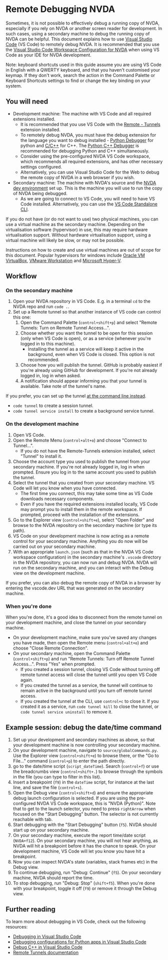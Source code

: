# Remote Debugging NVDA

Sometimes, it is not possible to effectively debug a running copy of NVDA, especially if you rely on NVDA or another screen reader for development.
In such cases, using a secondary machine to debug the running copy of NVDA can be helpful.
This document explains how to use [Visual Studio Code] (VS Code) to remotely debug NVDA.
It is recommended that you use the [Visual Studio Code Workspace Configuration for NVDA] when using VS Code as your IDE for NVDA development.

Note: keyboard shortcuts used in this guide assume you are using VS Code in English with a QWERTY keyboard, and that you haven't customised your keymap.
If they don't work, search the action in the Command Palette or Keyboard Shortcuts settings to find or change the key binding on your system.

## You will need

* Development machine: The machine with VS Code and all required extensions installed.
  * It is recommended that you use VS Code with the [Remote - Tunnels] extension installed.
  * To remotely debug NVDA, you must have the debug extension for the language you want to debug installed - [Python Debugger] for python and [C/C++] for C++.
    The [Python C++ Debugger] is recommended for debugging Python and C++ simultaneously.
  * Consider using the pre-configured NVDA VS Code workspace, which recommends all required extensions, and has other necessary settings configured.
  * Alternatively, you can use Visual Studio Code for the Web to debug the remote copy of NVDA in a web browser if you wish.
* Secondary machine: The machine with NVDA's source and the [NVDA dev environment] set up.
  This is the machine you will use to run the copy of NVDA being debugged.
  * As we are going to connect to VS Code, you will need to have VS Code installed.
    Alternatively, you can use the [VS Code Standalone CLI].

If you do not have (or do not want to use) two physical machines, you can use a virtual machine as the secondary machine.
Depending on the virtualisation software (hypervisor) in use, this may require hardware virtualisation support.
Without hardware virtualisation support, using a virtual machine will likely be slow, or may not be possible.

Instructions on how to create and use virtual machines are out of scope for this document.
Popular hypervisors for windows include [Oracle VM VirtualBox], [VMware Workstation] and [Microsoft Hyper-V].

## Workflow

### On the secondary machine

1. Open your NVDA repository in VS Code.
   E.g. in a terminal `cd` to the NVDA repo and run `code .`.
2. Set up a Remote tunnel so that another instance of VS code can control this one:
   1. Open the Command Palette (`control+shift+p`) and select "Remote Tunnels: Turn on Remote Tunnel Access...".
   2. Choose whether you want the tunnel to be open for this session (only when VS Code is open), or as a service (whenever you're logged in to this machine).
      * Installing the tunnel as a service will keep it active in the background, even when VS Code is closed.
        This option is not recommended.
   3. Choose how you will publish the tunnel.
      GitHub is probably easiest if you're already using GitHub for development.
      If you're not already logged in, log in when asked.
   4. A notification should appear informing you that your tunnel is available.
      Take note of the tunnel's name.

If you prefer, you can set up the tunnel [at the command line instead][CLI create tunnel].

* `code tunnel` to create a session tunnel.
* `code tunnel service install` to create a background service tunnel.

### On the development machine

1. Open VS Code.
2. Open the Remote Menu (`control+alt+o`) and choose "Connect to Tunnel...".
   * If you do not have the Remote-Tunnels extension installed, select "Tunnel" to install it.
3. Choose the account type you used to publish the tunnel from your secondary machine.
   If you're not already logged in, log in when prompted.
   Ensure you log in to the same account you used to publish the tunnel.
4. Select the tunnel that you created from your secondary machine.
   VS Code will let you know when you have connected.
   * The first time you connect, this may take some time as VS Code downloads necessary components.
   * Even if you have the required extensions installed locally, VS Code may prompt you to install them in the remote workspace.
     If prompted, proceed with the installation of the extensions.
5. Go to the Explorer view (`control+shift+e`), select "Open Folder" and browse to the NVDA repository on the secondary machine (or type its path).
6. VS Code on your development machine is now acting as a remote control for your secondary machine.
   Anything you do now will be carried out on your secondary machine.
7. With an appropriate `launch.json` (such as that in the NVDA VS Code workspace configuration) in the secondary machine's `.vscode` directory in the NVDA repository, you can now run and debug NVDA.
   NVDA will run on the secondary machine, and you can interact with the Debug view on the development machine.

If you prefer, you can also debug the remote copy of NVDA in a browser by entering the vscode.dev URL that was generated on the secondary machine.

### When you're done

When you're done, it's a good idea to disconnect from the remote tunnel on your development machine, and close the tunnel on your secondary machine.

* On your development machine, make sure you've saved any changes you have made, then open the Remote menu (`control+alt+o`) and choose "Close Remote Connection".
* On your secondary machine, open the Command Palette (`control+shift+p`) and run "Remote Tunnels: Turn off Remote Tunnel Access...".
  Press "Yes" when prompted.
  * If you created a session tunnel, closing VS Code without turning off remote tunnel access will close the tunnel until you open VS Code again.
  * If you created the tunnel as a service, the tunnel will continue to remain active in the background until you turn off remote tunnel access.
  * If you created the tunnel at the CLI, use `control+c` to close it.
    If you created it as a service, run `code tunnel kill` to close the tunnel, or `code tunnel service uninstall` to remove it.

## Example session: debug the date/time command

1. Set up your development and secondary machines as above, so that your development machine is now controlling your secondary machine.
2. On your development machine, navigate to `source/globalCommands.py`.
   Use the Explorer view (`control+shift+e`) to browse there, or the "Go to File..." command (`control+p`) to enter the path directly.
3. go to the date/time script (`script_dateTime`).
   Search (`control+f`) or use the breadcrumbs view (`control+shift+.`) to browse through the symbols in the file (you can type to filter in this list).
4. Insert a breakpoint (`f9`) in the `dateTime` script, for instance at the last line, and save the file (`control+s`).
5. Open the Debug view (`control+shift+d`) and ensure the appropriate debug launch configuration is selected.
   If you are using the pre-configured NVDA VS Code workspace, this is "NVDA (Python)".
   Note that to get to the launch selector, you need to press `rightArrow` when focused on the "Start Debugging" button.
   The selector is not currently reachable with tab.
6. Start debugging with the "Start Debugging" button (`f5`).
   NVDA should start up on your secondary machine.
7. On your secondary machine, execute the report time/date script (`NVDA+f12`).
   On your secondary machine, you will not hear anything, as NVDA will hit a breakpoint before it has the chance to speak.
   On your development machine, VS Code will let you know you have hit a breakpoint.
8. Now you can inspect NVDA's state (variables, stack frames etc) in the Debug view.
9. To continue debugging, run "Debug: Continue" (`f5`).
   On your secondary machine, NVDA should report the time.
10. To stop debugging, run "Debug: Stop" (`shift+f5`).
   When you're done with your breakpoint, toggle it off (`f9`) or remove it through the Debug view.

## Further reading

To learn more about debugging in VS Code, check out the following resources:

* [Debugging in Visual Studio Code](https://code.visualstudio.com/Docs/editor/debugging)
* [Debugging configurations for Python apps in Visual Studio Code](https://code.visualstudio.com/docs/python/debugging)
* [Debug C++ in Visual Studio Code](https://code.visualstudio.com/docs/cpp/cpp-debug)
* [Remote Tunnels documentation](https://code.visualstudio.com/docs/remote/tunnels)

[NVDA dev environment]: createDevEnvironment.md
[Visual Studio Code]: https://code.visualstudio.com/
[Remote - Tunnels]: https://marketplace.visualstudio.com/items?itemName=ms-vscode.remote-server
[Visual Studio Code Workspace Configuration for NVDA]: https://github.com/nvaccess/vscode-nvda
[Python C++ Debugger]: https://marketplace.visualstudio.com/items?itemName=benjamin-simmonds.pythoncpp-debug
[C/C++]: https://marketplace.visualstudio.com/items?itemName=ms-vscode.cpptools
[Oracle VM VirtualBox]: https://www.virtualbox.org/
[VMware Workstation]: https://www.vmware.com/products/desktop-hypervisor/workstation-and-fusion
[Microsoft Hyper-V]: https://learn.microsoft.com/en-us/virtualization/hyper-v-on-windows/about/
[Python Debugger]: https://marketplace.visualstudio.com/items?itemName=ms-python.debugpy
[VS Code Standalone CLI]: https://code.visualstudio.com/docs/remote/tunnels#_alternative-downloads
[CLI create tunnel]: https://code.visualstudio.com/docs/editor/command-line#_create-remote-tunnel
